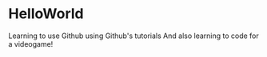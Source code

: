 # HelloWorld
Learning to use Github using Github's tutorials
And also learning to code for a videogame!
